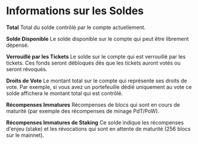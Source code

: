 # Informations sur les Soldes

**Total** Total du solde contrôlé par le compte actuellement.

**Solde Disponible** Le solde disponible sur le compte qui peut être librement dépensé.

**Verrouillé par les Tickets** Le solde sur le compte qui est verrouillé par les tickets. Ces fonds seront débloqués dès que les tickets auront votés ou seront révoqués.

**Droits de Vote** Le montant total sur le compte qui représente ses droits de vote. Par exemple, si vous avez un portefeuille dédié uniquement au vote ce solde affichera le montant total qui est contrôlé.

**Récompenses Immatures** Récompenses de blocs qui sont en cours de maturité (par exemple des récompenses de minage PdT/PoW).

**Récompenses Immatures de Staking** Ce solde indique les récompenses d'enjeu (stake) et les révocations qui sont en attente de maturité (256 blocs sur le mainnet).
